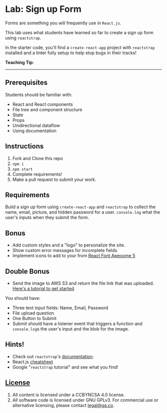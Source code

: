 # Lab: Sign up Form

Forms are something you will frequently use in `React.js`.

This lab uses what students have learned so far to create a sign up form using `reactstrap`.

In the starter code, you'll find a `create-react-app` project with `reactstrap` installed and a linter fully setup to help stop bugs in their tracks!

**Teaching Tip**:



</aside>

---

## Prerequisites

Students should be familiar with:

-   React and React components
-   File tree and component structure
-   State
-   Props
-   Unidirectional dataflow
-   Using documentation

## Instructions

1.  Fork and Clone this repo
2.  `npm i`
3.  `npm start`
4.  Complete requirements!
5.  Make a pull request to submit your work.

## Requirements

Build a sign up form using `create-react-app` and `reactstrap` to collect the name, email, picture, and hidden password for a user. `console.log` what the user's inputs when they submit the form.

## Bonus

- Add custom styles and a "logo" to personalize the site.
- Show custom error messages for incomplete fields
- Implement icons to add to your from [React Font Awesome 5](https://github.com/FortAwesome/react-fontawesome)

## Double Bonus
- Send the image to AWS S3 and return the file link that was uploaded. [Here's a tutorial to get started](https://medium.freecodecamp.org/how-to-set-up-simple-image-upload-with-node-and-aws-s3-84e609248792).

You should have:

* Three text input fields: Name, Email, Password
* File upload question
* One Button to Submit
* Submit should have a listener event that triggers a function and `console.log`s the user's input and the blob for the image.

## Hints!

- Check out `reactstrap`'s [documentation](https://github.com/reactstrap/reactstrap).
- React.js [cheatsheet](https://devhints.io/react)
- Google "`reactstrap` tutorial" and see what you find!

## [License](LICENSE)

1.  All content is licensed under a CC­BY­NC­SA 4.0 license.
1.  All software code is licensed under GNU GPLv3. For commercial use or
    alternative licensing, please contact legal@ga.co.
